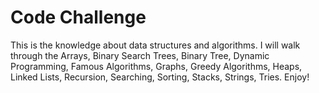 
# Code Challenge

This is the knowledge about data structures and algorithms. I will walk through the Arrays, Binary Search Trees, Binary Tree,
Dynamic Programming, Famous Algorithms, Graphs, Greedy Algorithms, Heaps, Linked Lists, Recursion, Searching, Sorting, Stacks, Strings, Tries. Enjoy!

